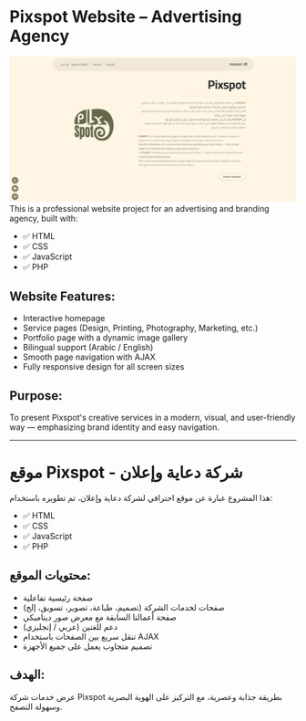 # Pixspot Website – Advertising Agency
![View from Pixspot](assets/img/websideimg.png)
This is a professional website project for an advertising and branding agency, built with:
- ✅ HTML
- ✅ CSS
- ✅ JavaScript
- ✅ PHP

## Website Features:
- Interactive homepage
- Service pages (Design, Printing, Photography, Marketing, etc.)
- Portfolio page with a dynamic image gallery
- Bilingual support (Arabic / English)
- Smooth page navigation with AJAX
- Fully responsive design for all screen sizes

## Purpose:
To present Pixspot's creative services in a modern, visual, and user-friendly way — emphasizing brand identity and easy navigation.

---
# موقع Pixspot - شركة دعاية وإعلان


هذا المشروع عبارة عن موقع احترافي لشركة دعاية وإعلان، تم تطويره باستخدام:
- ✅ HTML
- ✅ CSS
- ✅ JavaScript
- ✅ PHP

## محتويات الموقع:
- صفحة رئيسية تفاعلية
- صفحات لخدمات الشركة (تصميم، طباعة، تصوير، تسويق، إلخ)
- صفحة أعمالنا السابقة مع معرض صور ديناميكي
- دعم للغتين (عربي / إنجليزي)
- تنقل سريع بين الصفحات باستخدام AJAX
- تصميم متجاوب يعمل على جميع الأجهزة

## الهدف:
عرض خدمات شركة Pixspot بطريقة جذابة وعصرية، مع التركيز على الهوية البصرية وسهولة التصفح.


